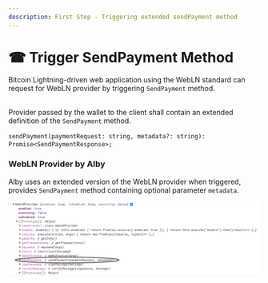 ```yaml
---
description: First Step - Triggering extended sendPayment method
---
```


# ☎ Trigger SendPayment Method

Bitcoin Lightning-driven web application using the WebLN standard can request for WebLN provider by triggering `SendPayment` method.

\
Provider passed by the wallet to the client shall contain an extended definition of the `SendPayment` method.

```
sendPayment(paymentRequest: string, metadata?: string): Promise<SendPaymentResponse>;
```

### WebLN Provider by Alby&#x20;

Alby uses an extended version of the WebLN provider when triggered, provides `SendPayment` method containing optional parameter `metadata`.

![WebLN provider attached by wallets after the implementation of this spec](<../.gitbook/assets/image (3).png>)
